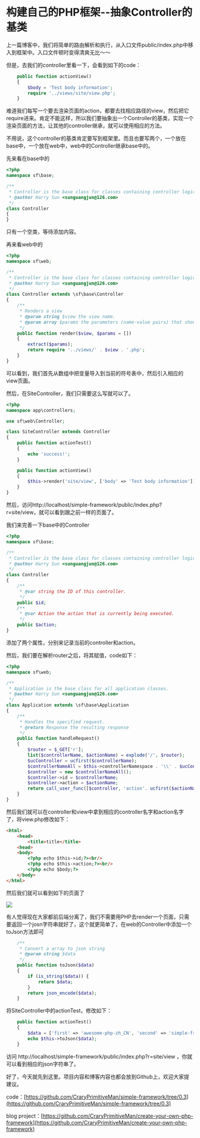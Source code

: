 # 构建自己的PHP框架--抽象Controller的基类

上一篇博客中，我们将简单的路由解析和执行，从入口文件public/index.php中移入到框架中。入口文件顿时变得清爽无比～～

但是，去我们的controller里看一下，会看到如下的code：

```php
    public function actionView()
    {
        $body = 'Test body information';
        require '../views/site/view.php';
    }
```

难道我们每写一个要去渲染页面的action，都要去找相应路径的view，然后把它require进来。肯定不能这样，所以我们要抽象出一个Controller的基类，实现一个渲染页面的方法，让其他的controller继承，就可以使用相应的方法。

不用说，这个controller的基类肯定要写到框架里。而且也要写两个，一个放在base中，一个放在web中，web中的Controller继承base中的。

先来看在base中的

```php
<?php
namespace sf\base;

/**
 * Controller is the base class for classes containing controller logic.
 * @author Harry Sun <sunguangjun@126.com>
 */
class Controller
{
}
```

只有一个空类，等待添加内容。

再来看web中的

```php
<?php
namespace sf\web;

/**
 * Controller is the base class for classes containing controller logic.
 * @author Harry Sun <sunguangjun@126.com>
 */
class Controller extends \sf\base\Controller
{
    /**
     * Renders a view
     * @param string $view the view name.
     * @param array $params the parameters (name-value pairs) that should be made available in the view.
     */
    public function render($view, $params = [])
    {
        extract($params);
        return require '../views/' . $view . '.php';
    }
}
```

可以看到，我们首先从数组中把变量导入到当前的符号表中，然后引入相应的view页面。

然后，在SiteController，我们只需要这么写就可以了。

```php
<?php
namespace app\controllers;

use sf\web\Controller;

class SiteController extends Controller
{
    public function actionTest()
    {
        echo 'success!';
    }

    public function actionView()
    {
        $this->render('site/view', ['body' => 'Test body information']);
    }
}
```

然后，访问http://localhost/simple-framework/public/index.php?r=site/view，就可以看到跟之前一样的页面了。

我们来完善一下base中的Controller

```php
<?php
namespace sf\base;

/**
 * Controller is the base class for classes containing controller logic.
 * @author Harry Sun <sunguangjun@126.com>
 */
class Controller
{
    /**
     * @var string the ID of this controller.
     */
    public $id;
    /**
     * @var Action the action that is currently being executed.
     */
    public $action;
}
```

添加了两个属性，分别来记录当前的controller和action。

然后，我们要在解析router之后，将其赋值，code如下：

```php
<?php
namespace sf\web;

/**
 * Application is the base class for all application classes.
 * @author Harry Sun <sunguangjun@126.com>
 */
class Application extends \sf\base\Application
{
    /**
     * Handles the specified request.
     * @return Response the resulting response
     */
    public function handleRequest()
    {
        $router = $_GET['r'];
        list($controllerName, $actionName) = explode('/', $router);
        $ucController = ucfirst($controllerName);
        $controllerNameAll = $this->controllerNamespace . '\\' . $ucController . 'Controller';
        $controller = new $controllerNameAll();
        $controller->id = $controllerName;
        $controller->action = $actionName;
        return call_user_func([$controller, 'action'. ucfirst($actionName)]);
    }
}
```

然后我们就可以在controller和view中拿到相应的controller名字和action名字了，将view.php修改如下：

```html
<html>
    <head>
        <title>title</title>
    <head>
    <body>
        <?php echo $this->id;?><br/>
        <?php echo $this->action;?><br/>
        <?php echo $body;?>
    </body>
</html>
```

然后我们就可以看到如下的页面了

![](http://images2015.cnblogs.com/blog/587057/201509/587057-20150907220521512-1281245825.png)

有人觉得现在大家都前后端分离了，我们不需要用PHP去render一个页面，只需要返回一个josn字符串就好了，这个就更简单了，在web的Controller中添加一个toJson方法即可

```php
    /**
     * Convert a array to json string
     * @param string $data
     */
    public function toJson($data)
    {
        if (is_string($data)) {
            return $data;
        }
        return json_encode($data);
    }
```

将SiteController中的actionTest，修改如下：

```php
    public function actionTest()
    {
        $data = ['first' => 'awesome-php-zh_CN', 'second' => 'simple-framework'];
        echo $this->toJson($data);
    }
```

访问 http://localhost/simple-framework/public/index.php?r=site/view ，你就可以看到相应的json字符串了。


好了，今天就先到这里。项目内容和博客内容也都会放到Github上，欢迎大家提建议。

code：[https://github.com/CraryPrimitiveMan/simple-framework/tree/0.3](https://github.com/CraryPrimitiveMan/simple-framework/tree/0.3)

blog project：[https://github.com/CraryPrimitiveMan/create-your-own-php-framework](https://github.com/CraryPrimitiveMan/create-your-own-php-framework)
